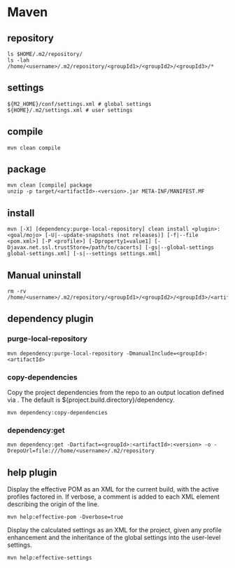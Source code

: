 # Maven

## repository
```
ls $HOME/.m2/repository/
ls -lah /home/<username>/.m2/repository/<groupId1>/<groupId2>/<groupId3>/*
```

## settings
```
${M2_HOME}/conf/settings.xml # global settings
${HOME}/.m2/settings.xml # user settings
```

## compile
```
mvn clean compile
```

## package
```
mvn clean [compile] package
unzip -p target/<artifactId>-<version>.jar META-INF/MANIFEST.MF
```

## install
```
mvn [-X] [dependency:purge-local-repository] clean install <plugin>:<goal/mojo> [-U|--update-snapshots (not releases)] [-f|--file <pom.xml>] [-P <profile>] [-Dproperty1=value1] [-Djavax.net.ssl.trustStore=/path/to/cacerts] [-gs|--global-settings global-settings.xml] [-s|--settings settings.xml]
```

## Manual uninstall
```
rm -rv /home/<username>/.m2/repository/<groupId1>/<groupId2>/<groupId3>/<artifactId>/<version>
```

## dependency plugin

### purge-local-repository
```
mvn dependency:purge-local-repository -DmanualInclude=<groupId>:<artifactId>
```
### copy-dependencies
Copy the project dependencies from the repo to an output location defined via <outputDirectory>. The default is ${project.build.directory}/dependency.
```
mvn dependency:copy-dependencies
```

### dependency:get
```
mvn dependency:get -Dartifact=<groupId>:<artifactId>:<version> -o -DrepoUrl=file:///home/<username>/.m2/repository
```

## help plugin
Display the effective POM as an XML for the current build, with the active profiles factored in. If verbose, a comment is added to each XML element describing the origin of the line.
```
mvn help:effective-pom -Dverbose=true
```

Display the calculated settings as an XML for the project, given any profile enhancement and the inheritance of the global settings into the user-level settings.
```
mvn help:effective-settings
```
